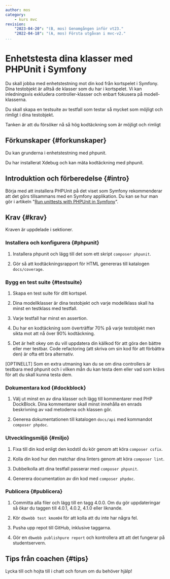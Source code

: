 ```yaml
---
author: mos
category:
    - kurs mvc
revision:
    "2023-04-20": "(B, mos) Genomgången inför vt23."
    "2022-04-18": "(A, mos) Första utgåvan i mvc-v2."
...
```

Enhetstesta dina klasser med PHPUnit i Symfony
===================================

Du skall jobba med enhetstestning mot din kod från kortspelet i Symfony. Dina testobjekt är alltså de klasser som du har i kortspelet. Vi kan inledningsvis exkludera controller-klasser och enbart fokusera på modell-klasserna.

Du skall skapa en testsuite av testfall som testar så mycket som möjligt och rimligt i dina testobjekt.

Tanken är att du försöker nå så hög kodtäckning som är möjligt och rimligt

<!--more-->



Förkunskaper {#forkunskaper}
-----------------------

Du kan grunderna i enhetstestning med phpunit.

Du har installerat Xdebug och kan mäta kodtäckning med phpunit.



Introduktion och förberedelse {#intro}
-----------------------

Börja med att installera PHPUnit på det viset som Symfony rekommenderar att det görs tillsammans med en Symfony applikation. Du kan se hur man gör i artikeln "[Run unittests with PHPUnit in Symfony](https://github.com/dbwebb-se/mvc/tree/main/example/phpunit-symfony)".



Krav {#krav}
-----------------------

Kraven är uppdelade i sektioner.



### Installera och konfigurera {#phpunit}

1. Installera phpunit och lägg till det som ett skript `composer phpunit`.

1. Gör så att kodtäckningsrapport för HTML genereras till katalogen `docs/coverage`.



### Bygg en test suite {#testsuite}

1. Skapa en test suite för ditt kortspel.

1. Dina modellklasser är dina testobjekt och varje modellklass skall ha minst en testklass med testfall.

1. Varje testfall har minst en assertion.

1. Du har en kodtäckning som överträffar 70% på varje testobjekt men sikta mot att nå över 90% kodtäckning.

1. Det är helt okey om du vill uppdatera din källkod för att göra den bättre eller mer testbar. Code refactoring (att skriva om sin kod för att förbättra den) är ofta ett bra alternativ.

[OPTINELLT] Som en extra utmaning kan du se om dina controllers är testbara med phpunit och i vilken mån du kan testa dem eller vad som krävs för att du skall kunna testa dem.



### Dokumentara kod {#dockblock}

1. Välj ut minst en av dina klasser och lägg till kommentarer med PHP DockBlock. Dina kommentarer skall minst innehålla en enrads beskrivning av vad metoderna och klassen gör.

1. Generea dokumentationen till katalogen `docs/api` med kommandot `composer phpdoc`.



### Utvecklingsmiljö {#miljo}

1. Fixa till din kod enligt den kodstil du kör genom att köra `composer csfix`.

1. Kolla din kod hur den matchar dina linters genom att köra `composer lint`.

1. Dubbelkolla att dina testfall passerar med `composer phpunit`.

1. Generera documentation av din kod med `composer phpdoc`.



### Publicera {#publicera}

1. Committa alla filer och lägg till en tagg 4.0.0. Om du gör uppdateringar så ökar du taggen till 4.0.1, 4.0.2, 4.1.0 eller liknande.

1. Kör `dbwebb test kmom04` för att kolla att du inte har några fel.

1. Pusha upp repot till GitHub, inklusive taggarna.

1. Gör en `dbwebb publishpure report` och kontrollera att att det fungerar på studentservern.



<!--
Extrauppgift {#extra}
-----------------------

Lös följande extrauppgifter om du har tid och lust.

-->



Tips från coachen {#tips}
-----------------------

Lycka till och hojta till i chatt och forum om du behöver hjälp!

